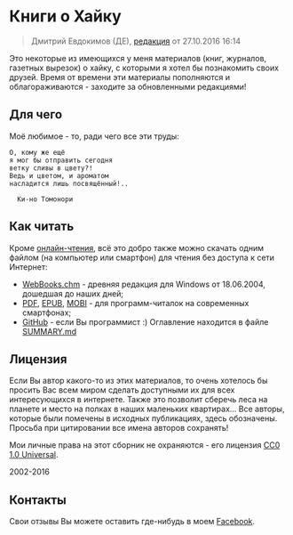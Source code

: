 # Книги о Хайку

> Дмитрий Евдокимов (ДЕ),
> [редакция](https://github.com/diev/Haiku-Books) от 27.10.2016 16:14

Это некоторые из имеющихся у меня материалов (книг, журналов, газетных вырезок) о хайку, с которыми я хотел бы познакомить своих друзей. Время от времени эти материалы пополняются и облагораживаются - заходите за обновленными редакциями!

## Для чего

Моё любимое - то, ради чего все эти труды:

```
О, кому же ещё
я мог бы отправить сегодня
ветку сливы в цвету?!
Ведь и цветом, и ароматом
насладится лишь посвящённый!..

  Ки-но Томонори
```

## Как читать

Кроме [онлайн-чтения](https://diev.gitbooks.io/haiku-books/), всё это добро также можно скачать одним файлом (на компьютер или смартфон) для чтения без доступа к сети Интернет:

* [WebBooks.chm](https://github.com/diev/Haiku-Books/releases/tag/v1.0) - древняя редакция для Windows от 18.06.2004, дошедшая до наших дней;
* [PDF](https://www.gitbook.com/download/pdf/book/diev/haiku-books), [EPUB](https://www.gitbook.com/download/epub/book/diev/haiku-books), [MOBI](https://www.gitbook.com/download/mobi/book/diev/haiku-books) - для программ-читалок на современных смартфонах;
* [GitHub](https://github.com/diev/Haiku-Books) - если Вы программист :) Оглавление находится в файле [SUMMARY.md](SUMMARY.md)

## Лицензия

Если Вы автор какого-то из этих материалов, то очень хотелось бы просить Вас всем миром сделать доступными их для всех интересующихся в интернете. Также это позволит сберечь леса на планете и место на полках в наших маленьких квартирах... Все авторы, которые были помечены в исходных публикациях, здесь обозначены. Просьба при цитировании все имена авторов сохранять! 

Мои личные права на этот сборник не охраняются - его лицензия [CC0 1.0 Universal](LICENSE).

2002-2016

## Контакты

Свои отзывы Вы можете оставить где-нибудь в моем [Facebook](https://facebook.com/dmitrii.evdokimov).